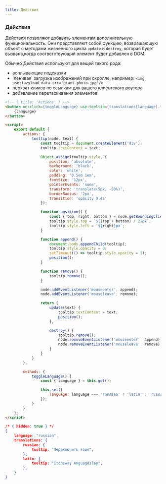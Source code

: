```yaml
---
title: Действия
---
```



### Действия

Действия позволяют добавить элементам дополнительную функциональность. Они представляют собой функцию, возвращающую объект с методами жизненного цикла `update` и `destroy`, которая будет вызвана,когда соответствующий элемент будет добавлен в DOM.

Обычно Действия используют для вещей такого рода:

* всплывающие подсказки
* 'ленивая' загрузка изображений при скролле, например: `<img use:lazyload data-src='giant-photo.jpg'/>`
* перхват кликов по ссылкам для вашего клиентского роутера
* добавление перетаскивания элементов

```html
<!-- { title: 'Actions' } -->
<button on:click={toggleLanguage} use:tooltip={translations[language].tooltip}>
	{language}
</button>

<script>
	export default {
		actions: {
			tooltip(node, text) {
				const tooltip = document.createElement('div');
				tooltip.textContent = text;

				Object.assign(tooltip.style, {
					position: 'absolute',
					background: 'black',
					color: 'white',
					padding: '0.5em 1em',
					fontSize: '12px',
					pointerEvents: 'none',
					transform: 'translate(5px, -50%)',
					borderRadius: '2px',
					transition: 'opacity 0.4s'
				});

				function position() {
					const { top, right, bottom } = node.getBoundingClientRect();
					tooltip.style.top = `${(top + bottom) / 2}px`;
					tooltip.style.left = `${right}px`;
				}

				function append() {
					document.body.appendChild(tooltip);
					tooltip.style.opacity = 0;
					setTimeout(() => tooltip.style.opacity = 1);
					position();
				}

				function remove() {
					tooltip.remove();
				}

				node.addEventListener('mouseenter', append);
				node.addEventListener('mouseleave', remove);

				return {
					update(text) {
						tooltip.textContent = text;
						position();
					},

					destroy() {
						tooltip.remove();
						node.removeEventListener('mouseenter', append);
						node.removeEventListener('mouseleave', remove);
					}
				}
			}
		},

		methods: {
			toggleLanguage() {
				const { language } = this.get();

				this.set({
					language: language === 'russian' ? 'latin' : 'russian'
				});
			}
		}
	};
</script>
```

```json
/* { hidden: true } */
{
	language: "russian",
	translations: {
		russian: {
			tooltip: "Переключить язык",
		},
		latin: {
			tooltip: "Itchsway Anguageslay",
		},
	}
}
```